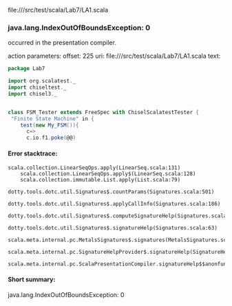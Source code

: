 file://<WORKSPACE>/src/test/scala/Lab7/LA1.scala
### java.lang.IndexOutOfBoundsException: 0

occurred in the presentation compiler.

action parameters:
offset: 225
uri: file://<WORKSPACE>/src/test/scala/Lab7/LA1.scala
text:
```scala
package Lab7

import org.scalatest._
import chiseltest._ 
import chisel3._ 


class FSM_Tester extends FreeSpec with ChiselScalatestTester {
 "Finite State Machine" in {
    test(new My_FSM()){
      c=>  
      c.io.f1.poke(@@)

```



#### Error stacktrace:

```
scala.collection.LinearSeqOps.apply(LinearSeq.scala:131)
	scala.collection.LinearSeqOps.apply$(LinearSeq.scala:128)
	scala.collection.immutable.List.apply(List.scala:79)
	dotty.tools.dotc.util.Signatures$.countParams(Signatures.scala:501)
	dotty.tools.dotc.util.Signatures$.applyCallInfo(Signatures.scala:186)
	dotty.tools.dotc.util.Signatures$.computeSignatureHelp(Signatures.scala:94)
	dotty.tools.dotc.util.Signatures$.signatureHelp(Signatures.scala:63)
	scala.meta.internal.pc.MetalsSignatures$.signatures(MetalsSignatures.scala:17)
	scala.meta.internal.pc.SignatureHelpProvider$.signatureHelp(SignatureHelpProvider.scala:51)
	scala.meta.internal.pc.ScalaPresentationCompiler.signatureHelp$$anonfun$1(ScalaPresentationCompiler.scala:388)
```
#### Short summary: 

java.lang.IndexOutOfBoundsException: 0